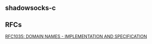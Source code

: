 ## shadowsocks-c

## RFCs
[RFC1035: DOMAIN NAMES - IMPLEMENTATION AND SPECIFICATION](https://tools.ietf.org/html/rfc1035)
